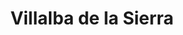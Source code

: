 ---
title: Villalba de la Sierra
url: /villalba-de-la-sierra/
latitude: 40.235
longitude: -2.088
---